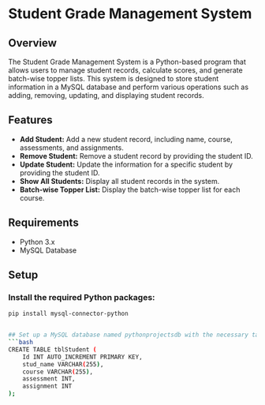 # Student Grade Management System

## Overview
The Student Grade Management System is a Python-based program that allows users to manage student records, calculate scores, and generate batch-wise topper lists. This system is designed to store student information in a MySQL database and perform various operations such as adding, removing, updating, and displaying student records.

## Features
- **Add Student:** Add a new student record, including name, course, assessments, and assignments.
- **Remove Student:** Remove a student record by providing the student ID.
- **Update Student:** Update the information for a specific student by providing the student ID.
- **Show All Students:** Display all student records in the system.
- **Batch-wise Topper List:** Display the batch-wise topper list for each course.

## Requirements
- Python 3.x
- MySQL Database

## Setup

### Install the required Python packages:
```bash
pip install mysql-connector-python


## Set up a MySQL database named pythonprojectsdb with the necessary table. You can use the following SQL query to create the table
```bash
CREATE TABLE tblStudent (
    Id INT AUTO_INCREMENT PRIMARY KEY,
    stud_name VARCHAR(255),
    course VARCHAR(255),
    assessment INT,
    assignment INT
);

